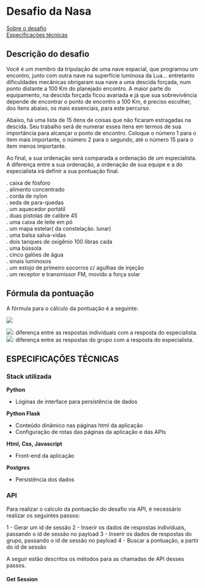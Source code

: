 # Desafio da Nasa

[Sobre o desafio](#DESCRIÇÃO-DO-DESAFIO)<br>
[Especificações técnicas](#ESPECIFICAÇÕES-TÉCNICAS)

## Descrição do desafio

Você é um membro da tripulação de uma nave espacial, que programou um encontro, junto com outra nave na superfície luminosa da Lua… entretanto dificuldades mecânicas obrigaram sua nave a uma descida forçada, num ponto distante a 100 Km do planejado encontro. A maior parte do equipamento, na descida forçada ficou avariada e já que sua sobrevivência depende de encontrar o ponto de encontro a 100 Km, é preciso escolher, dos itens abaixo, os mais essenciais, para este percurso.

Abaixo, há uma lista de 15 itens de coisas que não ficaram estragadas na descida. Seu trabalho será de numerar esses itens em termos de sua importância para alcançar o ponto de encontro. Coloque o número 1 para o item mais importante, o número 2 para o segundo, até o número 15 para o item menos importante.

Ao final, a sua ordenação será comparada a ordenação de um especialista. A diferença entre a sua ordenação, a ordenação de sua equipe e a do especialista irá definir a sua pontuação final.

. caixa de fósforo<br>
. alimento concentrado<br>
. corda de nylon<br>
. seda de para-quedas<br>
. um aquecedor portátil<br>
. duas pistolas de calibre 45<br>
. uma caixa de leite em pó<br>
. um mapa estelar( da constelação. lunar)<br>
. uma balsa salva-vidas<br>
. dois tanques de oxigênio 100 libras cada<br>
. uma bússola<br>
. cinco galões de água<br>
. sinais luminosos<br>
. um estojo de primeiro socorros c/ agulhas de injeção<br>
. um receptor e transmissor FM, movido a força solar<br>

## Fórmula da pontuação

A fórmula para o cálculo da pontuação é a seguinte:

<img src="http://latex.codecogs.com/svg.latex?%5Cfrac%7B%28%20%5CDelta%20individual%20-%20%5CDelta%20grupo%20*%20100%20%29%7D%7B112%7D" />

<img src="http://latex.codecogs.com/svg.latex?%5CDelta%20individual" />:  diferença entre as respostas individuais com a resposta do especialista.<br>
<img src="http://latex.codecogs.com/svg.latex?%5CDelta%20grupo" />:  diferença entre as respostas do grupo com a resposta do especialista.

## ESPECIFICAÇÕES TÉCNICAS

### Stack utilizada

**Python**
- Lóginas de interface para persistência de dados

**Python Flask**
- Conteúdo dinâmico nas páginas html da aplicação
- Configuração de rotas das páginas da aplicação e das APIs

**Html, Css, Javascript**
- Front-end da aplicação

**Postgres**
- Persistência dos dados 

### API

Para realizar o calculo da pontuação do desafio via API, é necessário realizar os seguintes passos:

1 - Gerar um id de sessão
2 - Inserir os dados de respostas individuais, passando o id de sessão no payload
3 - Inserir os dados de respostas do grupo, passando o id de sessão no payload
4 - Buscar a pontuação, a partir do id de sessão

A seguir estão descritos os métodos para as chamadas de API desses passos.

#### Get Session


